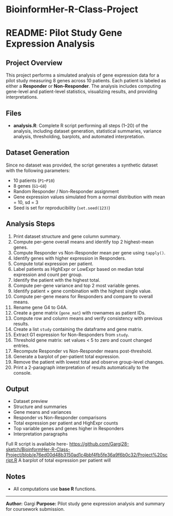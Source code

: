 # BioinformHer-R-Class-Project
# README: Pilot Study Gene Expression Analysis

## Project Overview

This project performs a simulated analysis of gene expression data for a pilot study measuring 8 genes across 10 patients. Each patient is labeled as either a **Responder** or **Non-Responder**. The analysis includes computing gene-level and patient-level statistics, visualizing results, and providing interpretations.

## Files

* **analysis.R**: Complete R script performing all steps (1–20) of the analysis, including dataset generation, statistical summaries, variance analysis, thresholding, barplots, and automated interpretation.

## Dataset Generation

Since no dataset was provided, the script generates a synthetic dataset with the following parameters:

* 10 patients (`P1`–`P10`)
* 8 genes (`G1`–`G8`)
* Random Responder / Non-Responder assignment
* Gene expression values simulated from a normal distribution with mean = 10, sd = 3
* Seed is set for reproducibility (`set.seed(123)`)

## Analysis Steps

1. Print dataset structure and gene column summary.
2. Compute per-gene overall means and identify top 2 highest-mean genes.
3. Compute Responder vs Non-Responder mean per gene using `tapply()`.
4. Identify genes with higher expression in Responders.
5. Compute total expression per patient.
6. Label patients as HighExpr or LowExpr based on median total expression and count per group.
7. Identify the patient with the highest total.
8. Compute per-gene variance and top 2 most variable genes.
9. Identify patient × gene combination with the highest single value.
10. Compute per-gene means for Responders and compare to overall means.
11. Rename gene G4 to G4A.
12. Create a gene matrix (`gene_mat`) with rownames as patient IDs.
13. Compute row and column means and verify consistency with previous results.
14. Create a list `study` containing the dataframe and gene matrix.
15. Extract G1 expression for Non-Responders from `study`.
16. Threshold gene matrix: set values < 5 to zero and count changed entries.
17. Recompute Responder vs Non-Responder means post-threshold.
18. Generate a barplot of per-patient total expression.
19. Remove the patient with lowest total and observe group-level changes.
20. Print a 2-paragraph interpretation of results automatically to the console.

## Output

* Dataset preview
* Structure and summaries
* Gene means and variances
* Responder vs Non-Responder comparisons
* Total expression per patient and HighExpr counts
* Top variable genes and genes higher in Responders
* Interpretation paragraphs



Full R script is available here- https://github.com/Gargi28-sketch/BioinformHer-R-Class-Project/blob/e76ed00d48b3150ad1c4bbf4fb5fe36a9f6b0c32/Project%20script.R
A barplot of total expression per patient will 
## Notes
* All computations use **base R** functions.


---

**Author:** Gargi
**Purpose:** Pilot study gene expression analysis and summary for coursework submission.
